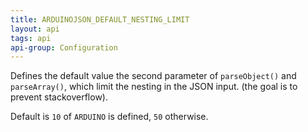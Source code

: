 ```yaml
---
title: ARDUINOJSON_DEFAULT_NESTING_LIMIT
layout: api
tags: api
api-group: Configuration
---
```


Defines the default value the second parameter of `parseObject()` and `parseArray()`, which limit the nesting in the JSON input. (the goal is to prevent stackoverflow).

Default is `10` of `ARDUINO` is defined, `50` otherwise.
